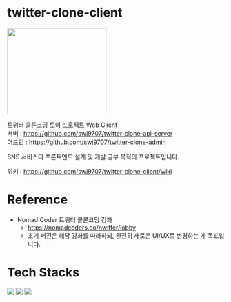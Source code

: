# twitter-clone-client

<img src="https://user-images.githubusercontent.com/36991763/208076544-576595e4-f601-4ba4-9ba5-719a68dc84fb.png" width="230" height="200"/>

트위터 클론코딩 토이 프로젝트 Web Client  
서버 :  https://github.com/swj9707/twitter-clone-api-server  
어드민 : https://github.com/swj9707/twitter-clone-admin 

SNS 서비스의 프론트엔드 설계 및 개발 공부 목적의 프로젝트입니다.

위키 : https://github.com/swj9707/twitter-clone-client/wiki

# Reference
- Nomad Coder 트위터 클론코딩 강좌
  - https://nomadcoders.co/nwitter/lobby
  - 초기 버전은 해당 강좌를 따라하되, 완전히 새로운 UI/UX로 변경하는 게 목표입니다.

# Tech Stacks
<div>
  <row>
    <img src="https://img.shields.io/badge/Typescript-3178C6?style=flat-square&logo=Typescript&logoColor=white"/>
    <img src="https://img.shields.io/badge/React-61DAFB?style=flat-square&logo=React&logoColor=white"/>
    <img src="https://img.shields.io/badge/Redux-764ABC?style=flat-square&logo=Redux&logoColor=white"/>
  </row>
</div> 
